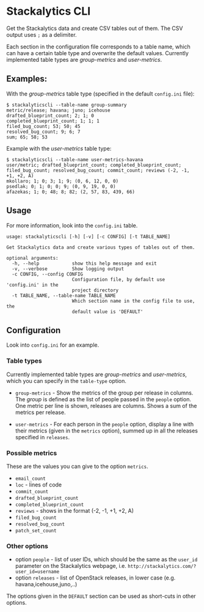 Stackalytics CLI
================

Get the Stackalytics data and create CSV tables out of them. The CSV output
uses `;` as a delimiter.

Each section in the configuration file corresponds to a table name, which can
have a certain table type and overwrite the default values. Currently
implemented table types are *group-metrics* and *user-metrics*.

## Examples:

With the *group-metrics* table type (specified in the default `config.ini`
file):

    $ stackalyticscli --table-name group-summary
    metric/release; havana; juno; icehouse
    drafted_blueprint_count; 2; 1; 0
    completed_blueprint_count; 1; 1; 1
    filed_bug_count; 53; 50; 45
    resolved_bug_count; 9; 6; 7
    sum; 65; 58; 53

Example with the *user-metrics* table type:

    $ stackalyticscli --table-name user-metrics-havana
    user/metric; drafted_blueprint_count; completed_blueprint_count; filed_bug_count; resolved_bug_count; commit_count; reviews (-2, -1, +1, +2, A)
    mkollaro; 1; 0; 3; 1; 9; (0, 6, 12, 0, 0)
    psedlak; 0; 1; 0; 0; 9; (0, 9, 19, 0, 0)
    afazekas; 1; 0; 48; 8; 82; (2, 57, 83, 439, 66)


## Usage

For more information, look into the `config.ini` table.

    usage: stackalyticscli [-h] [-v] [-c CONFIG] [-t TABLE_NAME]

    Get Stackalytics data and create various types of tables out of them.

    optional arguments:
      -h, --help            show this help message and exit
      -v, --verbose         Show logging output
      -c CONFIG, --config CONFIG
                            Configuration file, by default use 'config.ini' in the
                            project directory
      -t TABLE_NAME, --table-name TABLE_NAME
                            Which section name in the config file to use, the
                            default value is 'DEFAULT'

## Configuration

Look into `config.ini` for an example.

### Table types
Currently implemented table types are *group-metrics* and *user-metrics*, which
you can specify in the `table-type` option.

* `group-metrics` -
Show the metrics of the group per release in columns. The *group* is defined as
the list of people passed in the `people` option.
One metric per line is shown, releases are columns.
Shows a sum of the metrics per release.

* `user-metrics` -
For each person in the `people` option, display a line with their
metrics (given in the `metrics` option), summed up in all the releases
specified in `releases`.


### Possible metrics
These are the values you can give to the option `metrics`.

* `email_count`
* `loc` - lines of code
* `commit_count`
* `drafted_blueprint_count`
* `completed_blueprint_count`
* `reviews` - shows in the format (-2, -1, +1, +2, A)
* `filed_bug_count`
* `resolved_bug_count`
* `patch_set_count`

### Other options
* option `people` - list of user IDs, which should be the same as the `user_id`
  parameter on the Stackalytics webpage, i.e.
  `http://stackalytics.com/?user_id=username`
* option `releases` - list of OpenStack releases, in lower case
  (e.g. havana,icehouse,juno,..)

The options given in the `DEFAULT` section can be used as short-cuts in other
options.
